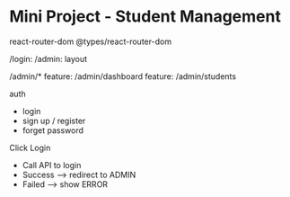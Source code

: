 # Mini Project - Student Management

react-router-dom
@types/react-router-dom

/login:
/admin: layout

/admin/\*
feature: /admin/dashboard
feature: /admin/students

auth

- login
- sign up / register
- forget password

Click Login

- Call API to login
- Success --> redirect to ADMIN
- Failed --> show ERROR
